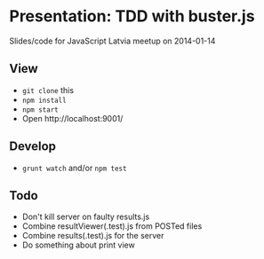 # Presentation: TDD with buster.js

Slides/code for JavaScript Latvia meetup on 2014-01-14

## View
* `git clone` this
* `npm install`
* `npm start`
* Open http://localhost:9001/

## Develop
* `grunt watch` and/or `npm test`

## Todo
* Don't kill server on faulty results.js
* Combine resultViewer(.test).js from POSTed files
* Combine results(.test).js for the server
* Do something about print view
